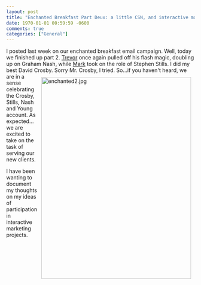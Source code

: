 ```yaml
---
layout: post
title: "Enchanted Breakfast Part Deux: a little CSN, and interactive marketing"
date: 1970-01-01 00:59:59 -0600
comments: true
categories: ["General"]
---
```

I posted last week on our enchanted breakfast email campaign. Well, today we finished up part 2. <a href="http://trevordodd.com">Trevor</a> once again pulled off his flash magic, doubling up on Graham Nash, while <a href="http://markfigart.com">Mark</a> took on the role of Stephen Stills. I did my best David Crosby. Sorry Mr. Crosby, I tried.<img src="/wp-content/uploads/2006/02/enchanted2.jpg" alt="enchanted2.jpg" align="baseline" width="400" height="538" style="float:right;margin:10px;border:0px solid black"/> 
So...if you haven't heard, we are in a sense celebrating the Crosby, Stills, Nash and Young account. As expected... we are excited to take on the task of serving our new clients. 

I have been wanting to document my thoughts on my ideas of participation in interactive marketing projects.

